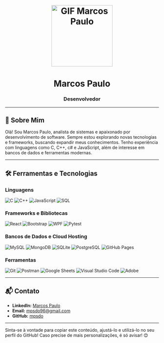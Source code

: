 <h1 align="center">
  <img src="https://github.com/blackcater/blackcater/raw/main/images/banner.gif" alt="GIF Marcos Paulo" width="200" height="200" />
</h1>

<h1 align="center">Marcos Paulo</h1>
<h3 align="center">Desenvolvedor</h3>

---

## 👋 Sobre Mim
Olá! Sou Marcos Paulo, analista de sistemas e apaixonado por desenvolvimento de software. Sempre estou explorando novas tecnologias e frameworks, buscando expandir meus conhecimentos. Tenho experiência com linguagens como C, C++, c# e JavaScript, além de interesse em bancos de dados e ferramentas modernas.

---

## 🛠️ Ferramentas e Tecnologias

### Linguagens
<p>
  <img alt="C" src="https://custom-icon-badges.herokuapp.com/badge/C-03599C.svg?logo=c-in-hexagon&logoColor=white">
  <img alt="C++" src="https://custom-icon-badges.herokuapp.com/badge/C++-9C033A.svg?logo=cpp2&logoColor=white">
  <img alt="JavaScript" src="https://img.shields.io/badge/JavaScript-F7DF1E.svg?logo=javascript&logoColor=black">
  <img alt="SQL" src="https://custom-icon-badges.herokuapp.com/badge/SQL-025E8C.svg?logo=database&logoColor=white">
</p>

### Frameworks e Bibliotecas
<p>
  <img alt="React" src="https://img.shields.io/badge/React-20232a.svg?logo=react&logoColor=%2361DAFB">
  <img alt="Bootstrap" src="https://img.shields.io/badge/Bootstrap-7952B3.svg?logo=bootstrap&logoColor=white">
  <img alt="WPF" src="https://img.shields.io/badge/WPF-5C2D91?logo=.net&logoColor=white">
  <img alt="Pytest" src="https://img.shields.io/badge/Pytest-0A9EDC.svg?logo=pytest&logoColor=white">
</p>

### Bancos de Dados e Cloud Hosting
<p>
  <img alt="MySQL" src="https://img.shields.io/badge/MySQL-00f.svg?logo=mysql&logoColor=white">
  <img alt="MongoDB" src ="https://img.shields.io/badge/MongoDB-4ea94b.svg?logo=mongodb&logoColor=white">
  <img alt="SQLite" src ="https://img.shields.io/badge/SQLite-07405e.svg?logo=sqlite&logoColor=white">
  <img alt="PostgreSQL" src ="https://img.shields.io/badge/PostgreSQL-316192.svg?logo=postgresql&logoColor=white">
  <img alt="GitHub Pages" src="https://img.shields.io/badge/GitHub%20Pages-327FC7.svg?logo=github&logoColor=white">
</p>

### Ferramentas
<p>
  <img alt="Git" src="https://img.shields.io/badge/Git-F05033.svg?logo=git&logoColor=white">
  <img alt="Postman" src="https://img.shields.io/badge/Postman-FF6C37?logo=postman&logoColor=white">
  <img alt="Google Sheets" src="https://img.shields.io/badge/Google%20Sheets-34A853.svg?logo=google%20sheets&logoColor=white">
  <img alt="Visual Studio Code" src="https://img.shields.io/badge/Visual%20Studio%20Code-0078d7.svg?logo=visual-studio-code&logoColor=white">
  <img alt="Adobe" src="https://img.shields.io/badge/Adobe-FF0000.svg?logo=adobe&logoColor=white">
</p>

---

<!-- ## 🚀 Projetos
1. [**Projeto X**](#) - Uma breve descrição do projeto e os desafios enfrentados.
2. [**Projeto Y**](#) - Outro projeto relevante que mostra suas habilidades.
---
-->

## 📬 Contato
- **LinkedIn:** [Marcos Paulo](#)
- **Email:** mpsdo96@gmail.com
- **GitHub:** [mpsdo](https://github.com/mpsdo)

---

Sinta-se à vontade para copiar este conteúdo, ajustá-lo e utilizá-lo no seu perfil do GitHub! Caso precise de mais personalizações, é só avisar! 😊
